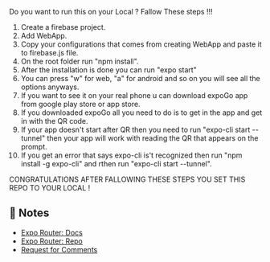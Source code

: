 Do you want to run this on your Local  ? Fallow These steps !!!

1. Create a firebase project.
2. Add WebApp.
3. Copy your configurations that comes from creating WebApp and paste it to firebase.js file.
4. On the root folder run "npm install".
5. After the installation is done you can run "expo start"
6. You can press "w" for web, "a" for android and so on you will see all the options anyways.
7. If you want to see it on your real phone u can download expoGo app from google play store or app store.
8. If you downloaded expoGo all you need to do is to get in the app and get in with the QR code.
9. If your app doesn't start after QR then you need to run "expo-cli start --tunnel" then your app will work with reading the QR that appears on the prompt.
10. If you get an error that says expo-cli is't recognized then run "npm install -g expo-cli" and rthen run "expo-cli start --tunnel".

CONGRATULATIONS AFTER FALLOWING THESE STEPS YOU SET THIS REPO TO YOUR LOCAL !


## 📝 Notes

- [Expo Router: Docs](https://expo.github.io/router)
- [Expo Router: Repo](https://github.com/expo/router)
- [Request for Comments](https://github.com/expo/router/discussions/1)

